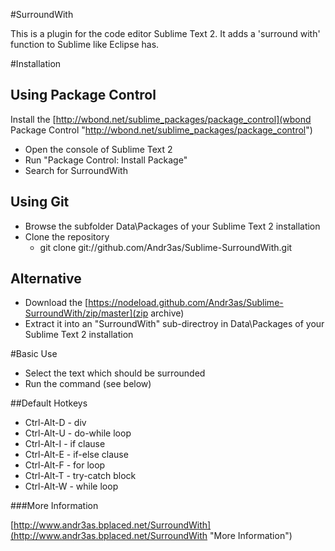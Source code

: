 #SurroundWith

This is a plugin for the code editor Sublime Text 2. It adds a 'surround with' function to Sublime like Eclipse has.

#Installation

## Using Package Control

Install the [http://wbond.net/sublime_packages/package_control](wbond Package Control "http://wbond.net/sublime_packages/package_control")  

- Open the console of Sublime Text 2
- Run "Package Control: Install Package"
- Search for SurroundWith

## Using Git

- Browse the subfolder Data\Packages of your Sublime Text 2 installation
- Clone the repository
    - git clone git://github.com/Andr3as/Sublime-SurroundWith.git

## Alternative

- Download the [https://nodeload.github.com/Andr3as/Sublime-SurroundWith/zip/master](zip archive) 
- Extract it into an "SurroundWith" sub-directroy in Data\Packages of your Sublime Text 2 installation


#Basic Use

- Select the text which should be surrounded
- Run the command (see below)

##Default Hotkeys

- Ctrl-Alt-D  - div  
- Ctrl-Alt-U  - do-while loop  
- Ctrl-Alt-I  - if clause  
- Ctrl-Alt-E  - if-else clause  
- Ctrl-Alt-F  - for loop  
- Ctrl-Alt-T  - try-catch block  
- Ctrl-Alt-W  - while loop  


###More Information

[http://www.andr3as.bplaced.net/SurroundWith](http://www.andr3as.bplaced.net/SurroundWith "More Information")